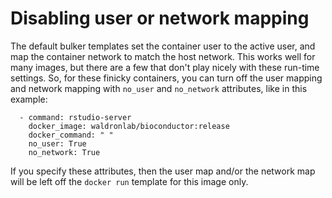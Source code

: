 # Disabling user or network mapping


The default bulker templates set the container user to the active user, and map the container network to match the host network. This works well for many images, but there are a few that don't play nicely with these run-time settings. So, for these finicky containers, you can turn off the user mapping and network mapping with `no_user` and `no_network` attributes, like in this example:

```
  - command: rstudio-server
    docker_image: waldronlab/bioconductor:release
    docker_command: " "
    no_user: True
    no_network: True
```

If you specify these attributes, then the user map and/or the network map will be left off the `docker run` template for this image only.